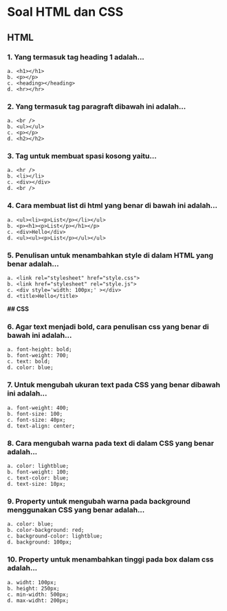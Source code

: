 # Soal HTML dan CSS

## HTML

### 1. Yang termasuk tag heading 1 adalah...
```
a. <h1></h1>
b. <p></p>
c. <heading></heading>
d. <hr></hr>
```

### 2. Yang termasuk tag paragraft dibawah ini adalah...
```
a. <br />
b. <ul></ul>
c. <p></p>
d. <h2></h2>
```

### 3. Tag untuk membuat spasi kosong yaitu...
```
a. <hr />
b. <li></li>
c. <div></div>
d. <br />
```

### 4. Cara membuat list di html yang benar di bawah ini adalah...
```
a. <ul><li><p>List</p></li></ul>
b. <p><h1><p>List</p></h1></p>
c. <div>Hello</div>
d. <ul><ul><p>List</p></ul></ul>
```

### 5. Penulisan untuk menambahkan style di dalam HTML yang benar adalah...
```
a. <link rel="stylesheet" href="style.css">
b. <link href="stylesheet" rel="style.js">
c. <div style='width: 100px;' ></div>
d. <title>Hello</title>
```


**## CSS**

### 6. Agar text menjadi bold, cara penulisan css yang benar di bawah ini adalah...
```
a. font-height: bold;
b. font-weight: 700;
c. text: bold;
d. color: blue;
```

### 7. Untuk mengubah ukuran text pada CSS yang benar dibawah ini adalah...
```
a. font-weight: 400;
b. font-size: 100;
c. font-size: 40px;
d. text-align: center;
```

### 8. Cara mengubah warna pada text di dalam CSS yang benar adalah...
```
a. color: lightblue;
b. font-weight: 100;
c. text-color: blue;
d. text-size: 10px;
```

### 9. Property untuk mengubah warna pada background menggunakan CSS yang benar adalah...
```
a. color: blue;
b. color-background: red;
c. background-color: lightblue;
d. background: 100px;
```

### 10. Property untuk menambahkan tinggi pada box dalam css adalah...
```
a. widht: 100px;
b. height: 250px;
c. min-width: 500px;
d. max-widht: 200px;
```
